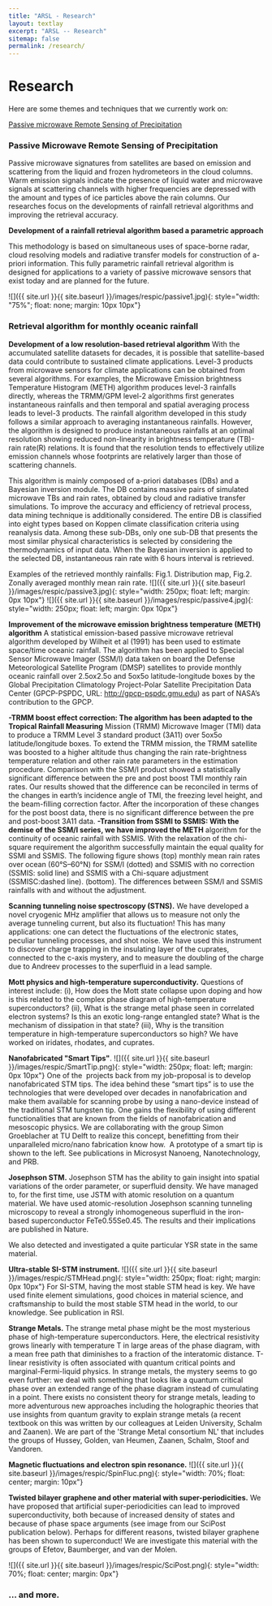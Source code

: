 ```yaml
---
title: "ARSL - Research"
layout: textlay
excerpt: "ARSL -- Research"
sitemap: false
permalink: /research/
---
```


# Research

Here are some themes and techniques that we currently work on:

[Passive microwave Remote Sensing of Precipitation](#Passive)


### Passive Microwave Remote Sensing of Precipitation
Passive microwave signatures from satellites are based on emission and scattering from the liquid and frozen hydrometeors in the cloud columns. Warm emission signals indicate the presence of liquid water and microwave signals at scattering channels with higher frequencies are depressed with the amount and types of ice particles above the rain columns. Our researches focus on the developments of rainfall retrieval algorithms and improving the retrieval accuracy.

 **Development of a rainfall retrieval algorithm based a parametric approach**

 This methodology is based on simultaneous uses of space-borne radar, cloud resolving models and radiative transfer models for construction of a-priori information. This fully parametric rainfall retrieval algorithm is designed for applications to a variety of passive microwave sensors that exist today and are planned for the future.

 ![]({{ site.url }}{{ site.baseurl }}/images/respic/passive1.jpg){: style="width: "75%"; float: none; margin: 10px  10px"}

### Retrieval algorithm for monthly oceanic rainfall
 **Development of a low resolution-based retrieval algorithm**
  With the accumulated satellite datasets for decades, it is possible that satellite-based data could contribute to sustained climate applications. Level-3 products from microwave sensors for climate applications can be obtained from several algorithms. For examples, the Microwave Emission brightness Temperature Histogram (METH) algorithm produces level-3 rainfalls directly, whereas the TRMM/GPM level-2 algorithms first generates instantaneous rainfalls and then temporal and spatial averaging process leads to level-3 products. The rainfall algorithm developed in this study follows a similar approach to averaging instantaneous rainfalls. However, the algorithm is designed to produce instantaneous rainfalls at an optimal resolution showing reduced non-linearity in brightness temperature (TB)-rain rate(R) relations. It is found that the resolution tends to effectively utilize emission channels whose footprints are relatively larger than those of scattering channels.

  This algorithm is mainly composed of a-priori databases (DBs) and a Bayesian inversion module. The DB contains massive pairs of simulated microwave TBs and rain rates, obtained by cloud and radiative transfer simulations. To improve the accuracy and efficiency of retrieval process, data mining technique is additionally considered. The entire DB is classified into eight types based on Koppen climate classification criteria using reanalysis data. Among these sub-DBs, only one sub-DB that presents the most similar physical characteristics is selected by considering the thermodynamics of input data. When the Bayesian inversion is applied to the selected DB, instantaneous rain rate with 6 hours interval is retrieved.

  Examples of the retrieved monthly rainfalls: Fig.1. Distribution map, Fig.2. Zonally averaged monthly mean rain rate.
  ![]({{ site.url }}{{ site.baseurl }}/images/respic/passive3.jpg){: style="width: 250px; float: left; margin: 0px  10px"}
  ![]({{ site.url }}{{ site.baseurl }}/images/respic/passive4.jpg){: style="width: 250px; float: left; margin: 0px  10px"} 

 **Improvement of the microwave emission brightness temperature (METH) algorithm**
  A statistical emission-based passive microwave retrieval algorithm developed by Wilheit et al (1991) has been used to estimate space/time oceanic rainfall. The algorithm has been applied to Special Sensor Microwave Imager (SSM/I) data taken on board the Defense Meteorological Satellite Program (DMSP) satellites to provide monthly oceanic rainfall over 2.5ox2.5o and 5ox5o latitude-longitude boxes by the Global Precipitation Climatology Project-Polar Satellite Precipitation Data Center (GPCP-PSPDC, URL: http://gpcp-pspdc.gmu.edu) as part of NASA’s contribution to the GPCP.

   **-TRMM boost effect correction: The algorithm has been adapted to the Tropical Rainfall Measuring**
    Mission (TRMM) Microwave Imager (TMI) data to produce a TRMM Level 3 standard product (3A11) over 5ox5o latitude/longitude boxes. To extend the TRMM mission, the TRMM satellite was boosted to a higher altitude thus changing the rain rate-brightness temperature relation and other rain rate parameters in the estimation procedure. Comparison with the SSM/I product showed a statistically significant difference between the pre and post boost TMI monthly rain rates. Our results showed that the difference can be reconciled in terms of the changes in earth’s incidence angle of TMI, the freezing level height, and the beam-filling correction factor. After the incorporation of these changes for the post boost data, there is no significant difference between the pre and post-boost 3A11 data.
   **-Transition from SSMI to SSMIS: With the demise of the SSM/I series, we have improved the METH**
    algorithm for the continuity of oceanic rainfall with SSMIS. With the relaxation of the chi-square requirement the algorithm successfully maintain the equal quality for SSMI and SSMIS. The following figure shows (top) monthly mean rain rates over ocean (60°S–60°N) for SSM/I (dotted) and SSMIS with no correction (SSMIS: solid line) and SSMIS with a Chi-square adjustment (SSMISC:dashed line). (bottom). The differences between SSM/I and SSMIS rainfalls with and without the adjustment.




**Scanning tunneling noise spectroscopy (STNS).** We have developed a novel cryogenic MHz amplifier that allows us to measure not only the average tunneling current, but also its fluctuation! This has many applications: one can detect the fluctuations of the electronic states, peculiar tunneling processes, and shot noise. We have used this instrument to discover charge trapping in the insulating layer of the cuprates, connected to the c-axis mystery, and to measure the doubling of the charge due to Andreev processes to the superfluid in a lead sample.


**Mott physics and high-temperature superconductivity.** Questions of interest include: (i), How does the Mott state collapse upon doping and how is this related to the complex phase diagram of high-temperature superconductors? (ii), What is the strange metal phase seen in correlated electron systems? Is this an exotic long-range entangled state? What is the mechanism of dissipation in that state? (iii), Why is the transition temperature in high-temperature superconductors so high? We have worked on iridates, rhodates, and cuprates.

**Nanofabricated "Smart Tips"**.
![]({{ site.url }}{{ site.baseurl }}/images/respic/SmartTip.png){: style="width: 250px; float: left; margin: 0px  10px"}
One of the  projects back from my job-proposal is to develop nanofabricated STM tips. The idea behind these “smart tips” is to use the technologies that were developed over decades in nanofabrication and make them available for scanning probe by using a nano-device instead of the traditional STM tungsten tip. One gains the flexibility of using different functionalities that are known from the fields of nanofabrication and mesoscopic physics. We are collaborating with the group Simon Groeblacher at TU Delft to realize this concept, benefitting from their unparalleled micro/nano fabrication know how.  A prototype of a smart tip is shown to the left. See publications in Microsyst Nanoeng, Nanotechnology, and PRB.

**Josephson STM.** Josephson STM has the ability to gain insight into spatial variations of the order parameter, or superfluid density. We have managed to, for the first time, use JSTM with atomic resolution on a quantum material.
We have used atomic-resolution Josephson scanning tunneling microscopy to reveal a strongly inhomogeneous superfluid in the iron-based superconductor FeTe0.55Se0.45. The results and their implications are published in Nature.

We also detected and investigated a quite particular YSR state in the same material.

**Ultra-stable SI-STM instrument.**  ![]({{ site.url }}{{ site.baseurl }}/images/respic/STMHead.png){: style="width: 250px; float: right; margin: 0px 10px"}
For SI-STM, having the most stable STM head is key. We have used finite element simulations, good choices in material science, and craftsmanship to build the most stable STM head in the world, to our knowledge. See publication in RSI.


**Strange Metals.** The strange metal phase might be the most mysterious phase of high-temperature superconductors. Here, the electrical resistivity grows linearly with temperature T in large areas of the phase diagram, with a mean free path that diminishes to a fraction of the interatomic distance. T-linear resistivity is often associated with quantum critical points and marginal-Fermi-liquid physics. In strange metals, the mystery seems to go even further: we deal with something that looks like a quantum critical phase over an extended range of the phase diagram instead of cumulating in a point. There exists no consistent theory for strange metals, leading to more adventurous new approaches including the holographic theories that use insights from quantum gravity to explain strange metals (a recent textbook on this was written by our colleagues at Leiden University, Schalm and Zaanen).
We are part of the 'Strange Metal consortium NL' that includes the groups of Hussey, Golden, van Heumen, Zaanen, Schalm, Stoof and Vandoren. 

**Magnetic fluctuations and electron spin resonance.**
![]({{ site.url }}{{ site.baseurl }}/images/respic/SpinFluc.png){: style="width: 70%; float: center; margin: 10px"}

**Twisted bilayer graphene and other material with super-periodicities.**
We have proposed that artificial super-periodicities can lead to improved superconductivity, both because of increased density of states and because of phase space arguments (see image from our SciPost publication below). Perhaps for different reasons, twisted bilayer graphene has been shown to superconduct! We are investigate this material with the groups of Efetov, Baumberger, and van der Molen.

![]({{ site.url }}{{ site.baseurl }}/images/respic/SciPost.png){: style="width: 70%; float: center; margin: 0px"}

### ... and more.
